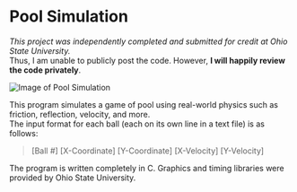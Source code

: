 # Pool Simulation
*This project was independently completed and submitted for credit at Ohio State University.*   
Thus, I am unable to publicly post the code. However, **I will happily review the code privately**.  

![Image of Pool Simulation](https://github.com/Lmwolfe19/pool-simulation/blob/7ecfcbe78d0e1c9598630ce6d4f47b44bc351834/Pool%20Simulation.png)

This program simulates a game of pool using real-world physics such as friction, reflection, velocity, and more.  
The input format for each ball (each on its own line in a text file) is as follows:  
> [Ball #]  [X-Coordinate]  [Y-Coordinate]  [X-Velocity]  [Y-Velocity]  

The program is written completely in C. Graphics and timing libraries were provided by Ohio State University.   

